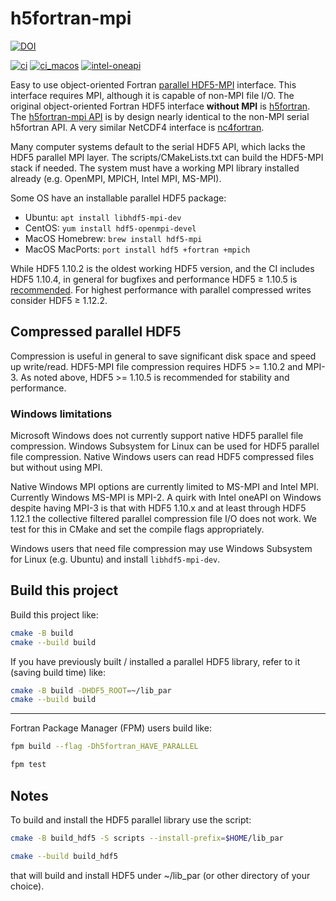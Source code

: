 # h5fortran-mpi

[![DOI](https://zenodo.org/badge/377901005.svg)](https://zenodo.org/badge/latestdoi/377901005)

[![ci](https://github.com/geospace-code/h5fortran-mpi/actions/workflows/ci.yml/badge.svg)](https://github.com/geospace-code/h5fortran-mpi/actions/workflows/ci.yml)
[![ci_macos](https://github.com/geospace-code/h5fortran-mpi/actions/workflows/ci_macos.yml/badge.svg)](https://github.com/geospace-code/h5fortran-mpi/actions/workflows/ci_macos.yml)
[![intel-oneapi](https://github.com/geospace-code/h5fortran-mpi/actions/workflows/intel-oneapi.yml/badge.svg)](https://github.com/geospace-code/h5fortran-mpi/actions/workflows/intel-oneapi.yml)

Easy to use object-oriented Fortran [parallel HDF5-MPI](https://portal.hdfgroup.org/display/HDF5/Parallel+HDF5) interface.
This interface requires MPI, although it is capable of non-MPI file I/O.
The original object-oriented Fortran HDF5 interface **without MPI** is [h5fortran](https://github.com/geospace-code/h5fortran).
The [h5fortran-mpi API](./API.md)
is by design nearly identical to the non-MPI serial h5fortran API.
A very similar NetCDF4 interface is [nc4fortran](https://github.com/geospace-code/nc4fortran).

Many computer systems default to the serial HDF5 API, which lacks the HDF5 parallel MPI layer.
The scripts/CMakeLists.txt can build the HDF5-MPI stack if needed.
The system must have a working MPI library installed already (e.g. OpenMPI, MPICH, Intel MPI, MS-MPI).

Some OS have an installable parallel HDF5 package:

* Ubuntu: `apt install libhdf5-mpi-dev`
* CentOS: `yum install hdf5-openmpi-devel`
* MacOS Homebrew: `brew install hdf5-mpi`
* MacOS MacPorts: `port install hdf5 +fortran +mpich`

While HDF5 1.10.2 is the oldest working HDF5 version, and the CI includes HDF5 1.10.4, in general for bugfixes and performance HDF5 &ge; 1.10.5 is [recommended](https://portal.hdfgroup.org/display/knowledge/OpenMPI+Build+Issues).
For highest performance with parallel compressed writes consider HDF5 &ge; 1.12.2.

## Compressed parallel HDF5

Compression is useful in general to save significant disk space and speed up write/read.
HDF5-MPI file compression requires HDF5 >= 1.10.2 and MPI-3.
As noted above, HDF5 >= 1.10.5 is recommended for stability and performance.

### Windows limitations

Microsoft Windows does not currently support native HDF5 parallel file compression.
Windows Subsystem for Linux can be used for HDF5 parallel file compression.
Native Windows users can read HDF5 compressed files but without using MPI.

Native Windows MPI options are currently limited to MS-MPI and Intel MPI.
Currently Windows MS-MPI is MPI-2.
A quirk with Intel oneAPI on Windows despite having MPI-3 is that with HDF5 1.10.x and at least through HDF5 1.12.1 the collective filtered parallel compression file I/O does not work.
We test for this in CMake and set the compile flags appropriately.

Windows users that need file compression may use Windows Subsystem for Linux (e.g. Ubuntu) and install `libhdf5-mpi-dev`.

## Build this project

Build this project like:

```sh
cmake -B build
cmake --build build
```

If you have previously built / installed a parallel HDF5 library, refer to it (saving build time) like:

```sh
cmake -B build -DHDF5_ROOT=~/lib_par
cmake --build build
```

---

Fortran Package Manager (FPM) users build like:

```sh
fpm build --flag -Dh5fortran_HAVE_PARALLEL

fpm test
```

## Notes

To build and install the HDF5 parallel library use the script:

```sh
cmake -B build_hdf5 -S scripts --install-prefix=$HOME/lib_par

cmake --build build_hdf5
```

that will build and install HDF5 under ~/lib_par (or other directory of your choice).
